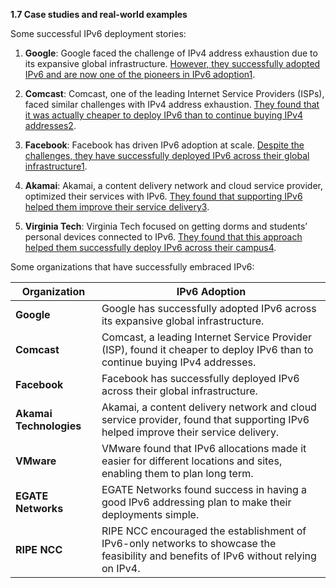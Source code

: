 **1.7 Case studies and real-world examples**

Some successful IPv6 deployment stories:

1. **Google**: Google faced the challenge of IPv4 address exhaustion due to its expansive global infrastructure. [However, they successfully adopted IPv6 and are now one of the pioneers in IPv6 adoption](https://www.newyorktimesmag.com/blogs_on/ipv6-in-enterprise-networks-challenges-and-benefits)[1](https://www.newyorktimesmag.com/blogs_on/ipv6-in-enterprise-networks-challenges-and-benefits).
    
2. **Comcast**: Comcast, one of the leading Internet Service Providers (ISPs), faced similar challenges with IPv4 address exhaustion. [They found that it was actually cheaper to deploy IPv6 than to continue buying IPv4 addresses](https://www.newyorktimesmag.com/blogs_on/ipv6-in-enterprise-networks-challenges-and-benefits)[2](https://www.linkedin.com/pulse/ipv6-success-stories-advice-community-questions-visions-future-arin-jwiqe).
    
3. **Facebook**: Facebook has driven IPv6 adoption at scale. [Despite the challenges, they have successfully deployed IPv6 across their global infrastructure](https://www.newyorktimesmag.com/blogs_on/ipv6-in-enterprise-networks-challenges-and-benefits)[1](https://www.newyorktimesmag.com/blogs_on/ipv6-in-enterprise-networks-challenges-and-benefits).
    
4. **Akamai**: Akamai, a content delivery network and cloud service provider, optimized their services with IPv6. [They found that supporting IPv6 helped them improve their service delivery](https://www.newyorktimesmag.com/blogs_on/ipv6-in-enterprise-networks-challenges-and-benefits)[3](https://www.arin.net/vault/blog/2016/05/19/ipv6-success-stories-from-companies-that-have-done-it/).
    
5. **Virginia Tech**: Virginia Tech focused on getting dorms and students’ personal devices connected to IPv6. [They found that this approach helped them successfully deploy IPv6 across their campus](https://www.newyorktimesmag.com/blogs_on/ipv6-in-enterprise-networks-challenges-and-benefits)[4](https://www.arin.net/blog/2023/05/17/arin-51-ipv6-panel/).
    
Some organizations that have successfully embraced IPv6:

|Organization|IPv6 Adoption|
|---|---|
|**Google**|Google has successfully adopted IPv6 across its expansive global infrastructure.|
|**Comcast**|Comcast, a leading Internet Service Provider (ISP), found it cheaper to deploy IPv6 than to continue buying IPv4 addresses.|
|**Facebook**|Facebook has successfully deployed IPv6 across their global infrastructure.|
|**Akamai Technologies**|Akamai, a content delivery network and cloud service provider, found that supporting IPv6 helped improve their service delivery.|
|**VMware**|VMware found that IPv6 allocations made it easier for different locations and sites, enabling them to plan long term.|
|**EGATE Networks**|EGATE Networks found success in having a good IPv6 addressing plan to make their deployments simple.|
|**RIPE NCC**|RIPE NCC encouraged the establishment of IPv6-only networks to showcase the feasibility and benefits of IPv6 without relying on IPv4.|

